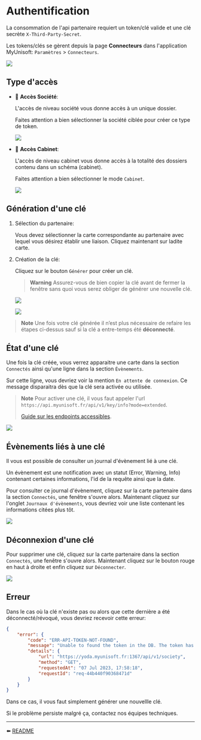 <span id="readme-top"></span>

# Authentification

La consommation de l'api partenaire requiert un token/clé valide et une clé secrète `X-Third-Party-Secret`.

Les tokens/clés se gèrent depuis la page **Connecteurs** dans l'application MyUnisoft: `Paramètres` > `Connecteurs`.

![](./images/connector_path.png)

## Type d'accès

- 🔸 **Accès Société**:

    L'accès de niveau société vous donne accès à un unique dossier.

    Faites attention a bien sélectionner la société ciblée pour créer ce type de token.

    ![](./images/connector_society.png)

- 🔹 **Accès Cabinet**:

    L'accès de niveau cabinet vous donne accès à la totalité des dossiers contenu dans un schéma (cabinet).

    Faites attention a bien sélectionner le mode `Cabinet`.

    ![](./images/connector_schema.png)

## Génération d'une clé

1. Sélection du partenaire:

    Vous devez sélectionner la carte correspondante au partenaire avec lequel vous désirez établir une liaison. Cliquez maintenant sur ladite carte.

2. Création de la clé:

    Cliquez sur le bouton `Générer` pour créer un clé.

    > **Warning** Assurez-vous de bien copier la clé avant de fermer la fenêtre sans quoi vous serez obliger de générer une nouvelle clé.

    ![](./images/connector_society_card.png)

    ![](./images/connector_society_token.png)


> **Note** Une fois votre clé générée il n’est plus nécessaire de refaire les étapes ci-dessus sauf si la clé a entre-temps été **déconnecté**.

## État d'une clé

Une fois la clé créée, vous verrez apparaitre une carte dans la section `Connectés` ainsi qu'une ligne dans la section `Évènements`.

Sur cette ligne, vous devriez voir la mention `En attente de connexion`. Ce message disparaitra dès que la clé sera activée ou utilisée.

> **Note** Pour activer une clé, il vous faut appeler l'url `https://api.myunisoft.fr/api/v1/key/info?mode=extended`.
>
> [Guide sur les endpoints accessibles](../endpoints/endpoints_accessibles.md).

![](./images/connectors_state.png)

## Évènements liés à une clé

Il vous est possible de consulter un journal d'évènement lié à une clé.

Un évènement est une notification avec un statut (Error, Warning, Info) contenant certaines informations, l'id de la requête ainsi que la date.

Pour consulter ce journal d'évènement, cliquez sur la carte partenaire dans la section `Connectés`, une fenêtre s'ouvre alors. Maintenant cliquez sur l'onglet `Journaux d'évènements`, vous devriez voir une liste contenant les informations citées plus tôt.

![](./images/connectors_event.png)

## Déconnexion d'une clé

Pour supprimer une clé, cliquez sur la carte partenaire dans la section `Connectés`, une fenêtre s'ouvre alors. Maintenant cliquez sur le bouton rouge en haut à droite et enfin cliquez sur `Déconnecter`.

![](./images/connector_delete.png)

## Erreur

Dans le cas où la clé n'existe pas ou alors que cette dernière a été déconnecté/révoqué, vous devriez recevoir cette erreur:

```json
{
    "error": {
        "code": "ERR-API-TOKEN-NOT-FOUND",
        "message": "Unable to found the token in the DB. The token has certainly expired or been revoked.",
        "details": {
            "url": "https://yoda.myunisoft.fr:1367/api/v1/society",
            "method": "GET",
            "requestedAt": "07 Jul 2023, 17:58:18",
            "requestId": "req-44b440f90368471d"
        }
    }
}
```

Dans ce cas, il vous faut simplement générer une nouvellle clé.

Si le problème persiste malgré ça, contactez nos équipes techniques.

---

⬅️ [README](../README.md)
